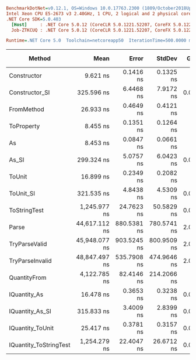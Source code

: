 ``` ini

BenchmarkDotNet=v0.12.1, OS=Windows 10.0.17763.2300 (1809/October2018Update/Redstone5)
Intel Xeon CPU E5-2673 v3 2.40GHz, 1 CPU, 2 logical and 2 physical cores
.NET Core SDK=5.0.403
  [Host]     : .NET Core 5.0.12 (CoreCLR 5.0.1221.52207, CoreFX 5.0.1221.52207), X64 RyuJIT
  Job-ZTKCUQ : .NET Core 5.0.12 (CoreCLR 5.0.1221.52207, CoreFX 5.0.1221.52207), X64 RyuJIT

Runtime=.NET Core 5.0  Toolchain=netcoreapp50  IterationTime=500.0000 ms  

```
|                 Method |          Mean |       Error |      StdDev |  Gen 0 |  Gen 1 | Gen 2 | Allocated |
|----------------------- |--------------:|------------:|------------:|-------:|-------:|------:|----------:|
|            Constructor |      9.621 ns |   0.1416 ns |   0.1325 ns |      - |      - |     - |         - |
|         Constructor_SI |    325.596 ns |   6.4468 ns |   7.9172 ns | 0.0121 |      - |     - |     192 B |
|             FromMethod |     26.933 ns |   0.4649 ns |   0.4121 ns |      - |      - |     - |         - |
|             ToProperty |      8.455 ns |   0.1351 ns |   0.1264 ns |      - |      - |     - |         - |
|                     As |      8.453 ns |   0.0847 ns |   0.0661 ns |      - |      - |     - |         - |
|                  As_SI |    299.324 ns |   5.0757 ns |   6.0423 ns | 0.0119 |      - |     - |     192 B |
|                 ToUnit |     16.899 ns |   0.2349 ns |   0.2082 ns |      - |      - |     - |         - |
|              ToUnit_SI |    321.535 ns |   4.8438 ns |   4.5309 ns | 0.0118 |      - |     - |     192 B |
|           ToStringTest |  1,245.977 ns |  24.7623 ns |  50.5829 ns | 0.0584 |      - |     - |     944 B |
|                  Parse | 44,617.112 ns | 880.5381 ns | 780.5741 ns | 2.0873 | 0.0870 |     - |   33344 B |
|          TryParseValid | 45,948.077 ns | 903.5245 ns | 800.9509 ns | 2.0951 | 0.0911 |     - |   33321 B |
|        TryParseInvalid | 48,847.497 ns | 535.7908 ns | 474.9646 ns | 2.0359 | 0.0969 |     - |   32929 B |
|           QuantityFrom |  4,122.785 ns |  82.4146 ns | 214.2066 ns |      - |      - |     - |      56 B |
|           IQuantity_As |     16.478 ns |   0.3653 ns |   0.3238 ns | 0.0015 |      - |     - |      24 B |
|        IQuantity_As_SI |    315.833 ns |   3.4009 ns |   2.8399 ns | 0.0119 |      - |     - |     192 B |
|       IQuantity_ToUnit |     25.417 ns |   0.3781 ns |   0.3157 ns | 0.0035 |      - |     - |      56 B |
| IQuantity_ToStringTest |  1,254.279 ns |  22.4047 ns |  26.6712 ns | 0.0595 |      - |     - |     944 B |
